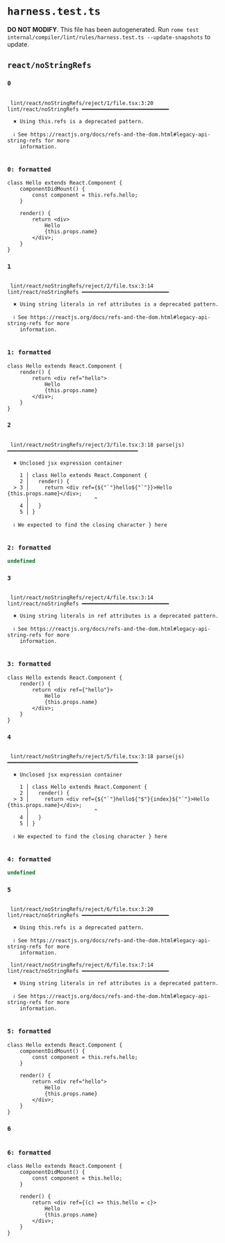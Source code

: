 # `harness.test.ts`

**DO NOT MODIFY**. This file has been autogenerated. Run `rome test internal/compiler/lint/rules/harness.test.ts --update-snapshots` to update.

## `react/noStringRefs`

### `0`

```

 lint/react/noStringRefs/reject/1/file.tsx:3:20 lint/react/noStringRefs ━━━━━━━━━━━━━━━━━━━━━━━━━━━━

  ✖ Using this.refs is a deprecated pattern.

  ℹ See https://reactjs.org/docs/refs-and-the-dom.html#legacy-api-string-refs for more
    information.


```

### `0: formatted`

```tsx
class Hello extends React.Component {
	componentDidMount() {
		const component = this.refs.hello;
	}

	render() {
		return <div>
			Hello 
			{this.props.name}
		</div>;
	}
}

```

### `1`

```

 lint/react/noStringRefs/reject/2/file.tsx:3:14 lint/react/noStringRefs ━━━━━━━━━━━━━━━━━━━━━━━━━━━━

  ✖ Using string literals in ref attributes is a deprecated pattern.

  ℹ See https://reactjs.org/docs/refs-and-the-dom.html#legacy-api-string-refs for more
    information.


```

### `1: formatted`

```tsx
class Hello extends React.Component {
	render() {
		return <div ref="hello">
			Hello 
			{this.props.name}
		</div>;
	}
}

```

### `2`

```

 lint/react/noStringRefs/reject/3/file.tsx:3:18 parse(js) ━━━━━━━━━━━━━━━━━━━━━━━━━━━━━━━━━━━━━━━━━━

  ✖ Unclosed jsx expression container

    1 │ class Hello extends React.Component {
    2 │   render() {
  > 3 │     return <div ref={${"`"}hello${"`"}}>Hello {this.props.name}</div>;
      │                     ^
    4 │   }
    5 │ }

  ℹ We expected to find the closing character } here


```

### `2: formatted`

```javascript
undefined
```

### `3`

```

 lint/react/noStringRefs/reject/4/file.tsx:3:14 lint/react/noStringRefs ━━━━━━━━━━━━━━━━━━━━━━━━━━━━

  ✖ Using string literals in ref attributes is a deprecated pattern.

  ℹ See https://reactjs.org/docs/refs-and-the-dom.html#legacy-api-string-refs for more
    information.


```

### `3: formatted`

```tsx
class Hello extends React.Component {
	render() {
		return <div ref={"hello"}>
			Hello 
			{this.props.name}
		</div>;
	}
}

```

### `4`

```

 lint/react/noStringRefs/reject/5/file.tsx:3:18 parse(js) ━━━━━━━━━━━━━━━━━━━━━━━━━━━━━━━━━━━━━━━━━━

  ✖ Unclosed jsx expression container

    1 │ class Hello extends React.Component {
    2 │   render() {
  > 3 │     return <div ref={${"`"}hello${"$"}{index}${"`"}>Hello {this.props.name}</div>;
      │                     ^
    4 │   }
    5 │ }

  ℹ We expected to find the closing character } here


```

### `4: formatted`

```javascript
undefined
```

### `5`

```

 lint/react/noStringRefs/reject/6/file.tsx:3:20 lint/react/noStringRefs ━━━━━━━━━━━━━━━━━━━━━━━━━━━━

  ✖ Using this.refs is a deprecated pattern.

  ℹ See https://reactjs.org/docs/refs-and-the-dom.html#legacy-api-string-refs for more
    information.

 lint/react/noStringRefs/reject/6/file.tsx:7:14 lint/react/noStringRefs ━━━━━━━━━━━━━━━━━━━━━━━━━━━━

  ✖ Using string literals in ref attributes is a deprecated pattern.

  ℹ See https://reactjs.org/docs/refs-and-the-dom.html#legacy-api-string-refs for more
    information.


```

### `5: formatted`

```tsx
class Hello extends React.Component {
	componentDidMount() {
		const component = this.refs.hello;
	}

	render() {
		return <div ref="hello">
			Hello 
			{this.props.name}
		</div>;
	}
}

```

### `6`

```

```

### `6: formatted`

```tsx
class Hello extends React.Component {
	componentDidMount() {
		const component = this.hello;
	}

	render() {
		return <div ref={(c) => this.hello = c}>
			Hello 
			{this.props.name}
		</div>;
	}
}

```
